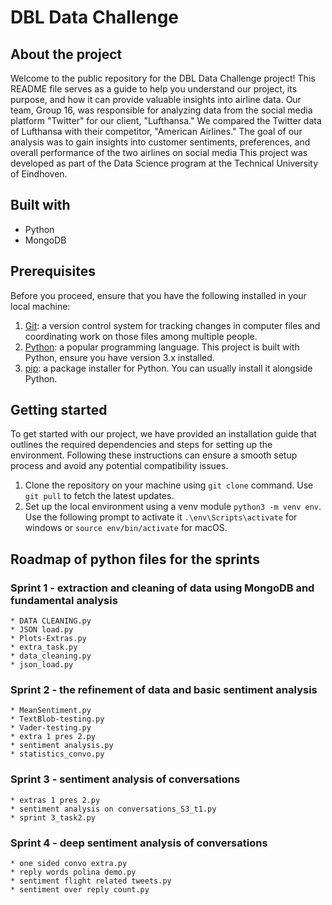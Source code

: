 # DBL Data Challenge 

## About the project 

Welcome to the public repository for the DBL Data Challenge project! 
This README file serves as a guide to help you understand our project, its purpose, and how it can provide valuable insights into airline data. 
Our team, Group 16, was responsible for analyzing data from the social media platform "Twitter" for our client, "Lufthansa." We compared the Twitter data of Lufthansa with their competitor, "American Airlines." 
The goal of our analysis was to gain insights into customer sentiments, preferences, and overall performance of the two airlines on social media
This project was developed as part of the Data Science program at the Technical University of Eindhoven.

## Built with 
 * Python
 * MongoDB
   
## Prerequisites

Before you proceed, ensure that you have the following installed in your local machine:

1. [Git](https://git-scm.com/book/en/v2/Getting-Started-Installing-Git): a version control system for tracking changes in computer files and coordinating work on those files among multiple people.
2. [Python](https://www.python.org/downloads/): a popular programming language. This project is built with Python, ensure you have version 3.x installed.
3. [pip](https://pip.pypa.io/en/stable/installation/): a package installer for Python. You can usually install it alongside Python.

## Getting started 
To get started with our project, we have provided an installation guide that outlines the required dependencies and steps for setting up the environment.
Following these instructions can ensure a smooth setup process and avoid any potential compatibility issues.

 1. Clone the repository on your machine using `git clone` command. Use `git pull` to fetch the latest updates.
 2. Set up the local environment using a venv module `python3 -m venv env`. Use the following prompt to activate it `.\env\Scripts\activate` for windows or `source env/bin/activate` for macOS.
 
## Roadmap of python files for the sprints 
  ### Sprint 1 - extraction and cleaning of data using MongoDB and fundamental analysis 
    * DATA CLEANING.py
    * JSON load.py
    * Plots-Extras.py
    * extra_task.py
    * data_cleaning.py
    * json_load.py
  ### Sprint 2 - the refinement of data and basic sentiment analysis 
    * MeanSentiment.py
    * TextBlob-testing.py
    * Vader-testing.py
    * extra 1 pres 2.py
    * sentiment analysis.py
    * statistics_convo.py
  ### Sprint 3 - sentiment analysis of conversations 
    * extras 1 pres 2.py
    * sentiment analysis on conversations_S3_t1.py
    * sprint 3_task2.py
  ### Sprint 4 - deep sentiment analysis of conversations 
    * one sided convo extra.py
    * reply words polina demo.py
    * sentiment flight related tweets.py
    * sentiment over reply count.py

